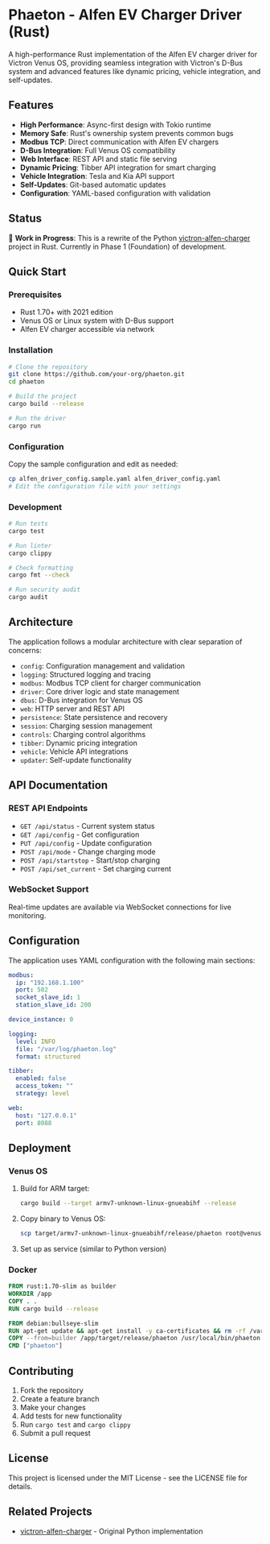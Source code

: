 # Phaeton - Alfen EV Charger Driver (Rust)

A high-performance Rust implementation of the Alfen EV charger driver for Victron Venus OS, providing seamless integration with Victron's D-Bus system and advanced features like dynamic pricing, vehicle integration, and self-updates.

## Features

- **High Performance**: Async-first design with Tokio runtime
- **Memory Safe**: Rust's ownership system prevents common bugs
- **Modbus TCP**: Direct communication with Alfen EV chargers
- **D-Bus Integration**: Full Venus OS compatibility
- **Web Interface**: REST API and static file serving
- **Dynamic Pricing**: Tibber API integration for smart charging
- **Vehicle Integration**: Tesla and Kia API support
- **Self-Updates**: Git-based automatic updates
- **Configuration**: YAML-based configuration with validation

## Status

🚧 **Work in Progress**: This is a rewrite of the Python [victron-alfen-charger](https://github.com/your-org/victron-alfen-charger) project in Rust. Currently in Phase 1 (Foundation) of development.

## Quick Start

### Prerequisites

- Rust 1.70+ with 2021 edition
- Venus OS or Linux system with D-Bus support
- Alfen EV charger accessible via network

### Installation

```bash
# Clone the repository
git clone https://github.com/your-org/phaeton.git
cd phaeton

# Build the project
cargo build --release

# Run the driver
cargo run
```

### Configuration

Copy the sample configuration and edit as needed:

```bash
cp alfen_driver_config.sample.yaml alfen_driver_config.yaml
# Edit the configuration file with your settings
```

### Development

```bash
# Run tests
cargo test

# Run linter
cargo clippy

# Check formatting
cargo fmt --check

# Run security audit
cargo audit
```

## Architecture

The application follows a modular architecture with clear separation of concerns:

- `config`: Configuration management and validation
- `logging`: Structured logging and tracing
- `modbus`: Modbus TCP client for charger communication
- `driver`: Core driver logic and state management
- `dbus`: D-Bus integration for Venus OS
- `web`: HTTP server and REST API
- `persistence`: State persistence and recovery
- `session`: Charging session management
- `controls`: Charging control algorithms
- `tibber`: Dynamic pricing integration
- `vehicle`: Vehicle API integrations
- `updater`: Self-update functionality

## API Documentation

### REST API Endpoints

- `GET /api/status` - Current system status
- `GET /api/config` - Get configuration
- `PUT /api/config` - Update configuration
- `POST /api/mode` - Change charging mode
- `POST /api/startstop` - Start/stop charging
- `POST /api/set_current` - Set charging current

### WebSocket Support

Real-time updates are available via WebSocket connections for live monitoring.

## Configuration

The application uses YAML configuration with the following main sections:

```yaml
modbus:
  ip: "192.168.1.100"
  port: 502
  socket_slave_id: 1
  station_slave_id: 200

device_instance: 0

logging:
  level: INFO
  file: "/var/log/phaeton.log"
  format: structured

tibber:
  enabled: false
  access_token: ""
  strategy: level

web:
  host: "127.0.0.1"
  port: 8088
```

## Deployment

### Venus OS

1. Build for ARM target:
   ```bash
   cargo build --target armv7-unknown-linux-gnueabihf --release
   ```

2. Copy binary to Venus OS:
   ```bash
   scp target/armv7-unknown-linux-gnueabihf/release/phaeton root@venus:/data/phaeton
   ```

3. Set up as service (similar to Python version)

### Docker

```dockerfile
FROM rust:1.70-slim as builder
WORKDIR /app
COPY . .
RUN cargo build --release

FROM debian:bullseye-slim
RUN apt-get update && apt-get install -y ca-certificates && rm -rf /var/lib/apt/lists/*
COPY --from=builder /app/target/release/phaeton /usr/local/bin/phaeton
CMD ["phaeton"]
```

## Contributing

1. Fork the repository
2. Create a feature branch
3. Make your changes
4. Add tests for new functionality
5. Run `cargo test` and `cargo clippy`
6. Submit a pull request

## License

This project is licensed under the MIT License - see the LICENSE file for details.

## Related Projects

- [victron-alfen-charger](https://github.com/your-org/victron-alfen-charger) - Original Python implementation